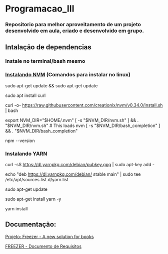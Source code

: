 # Programacao_III

### Repositorio para melhor aproveitamento de um projeto desenvolvido em aula, criado e desenvolvido em grupo.

## Intalação de dependencias

### Instale no terminal/bash mesmo 

### [Instalando NVM](http://blog.leandroferreira.me/instalando-e-configurando-o-node-version-manager-no-ubuntu-18-04/) (Comandos para instalar no linux)

sudo apt-get update && sudo apt-get update

sudo apt install curl

curl -o- https://raw.githubusercontent.com/creationix/nvm/v0.34.0/install.sh | bash


export NVM_DIR="$HOME/.nvm"
[ -s "$NVM_DIR/nvm.sh" ] && \. "$NVM_DIR/nvm.sh"  # This loads nvm
[ -s "$NVM_DIR/bash_completion" ] && \. "$NVM_DIR/bash_completion"

npm --version

### Instalando YARN

curl -sS https://dl.yarnpkg.com/debian/pubkey.gpg | sudo apt-key add -

echo "deb https://dl.yarnpkg.com/debian/ stable main" | sudo tee /etc/apt/sources.list.d/yarn.list

sudo apt-get update

sudo apt-get install yarn -y

yarn install


## Documentação:

[Projeto: Freezer - A new solution for books](https://docs.google.com/document/d/14y0s1v-U774CSNj_vAs2sSZrr6NucxIfWG6kK6lM4tQ/edit?usp=sharing)

[FREEZER - Documento de Requisitos](https://docs.google.com/document/d/19zUmGqsgPwVs2WZv923lkw--W3H9VUVc7PHYSOQpNqg/edit?usp=sharing)

